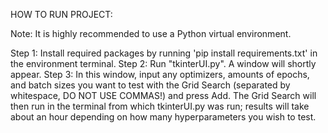 HOW TO RUN PROJECT:

Note: It is highly recommended to use a Python virtual environment. 

Step 1: Install required packages by running 'pip install requirements.txt' in the environment terminal.
Step 2: Run "tkinterUI.py". A window will shortly appear. 
Step 3: In this window, input any optimizers, amounts of epochs, and batch sizes you want to test with the Grid Search (separated by whitespace, DO NOT USE COMMAS!) and press Add.
The Grid Search will then run in the terminal from which tkinterUI.py was run; results will take about an hour depending on how many hyperparameters you wish to test. 